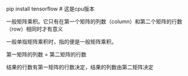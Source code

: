 pip install tensorflow  # 这是cpu版本

一般矩阵乘积。它只有在第一个矩阵的列数（column）和第二个矩阵的行数（row）相同时才有意义

一般单指矩阵乘积时，指的便是一般矩阵乘积。

第一矩阵的列数 = 第二矩阵的行数

结果的行数有第一矩阵的行数决定，结果的列数由第二矩阵决定
